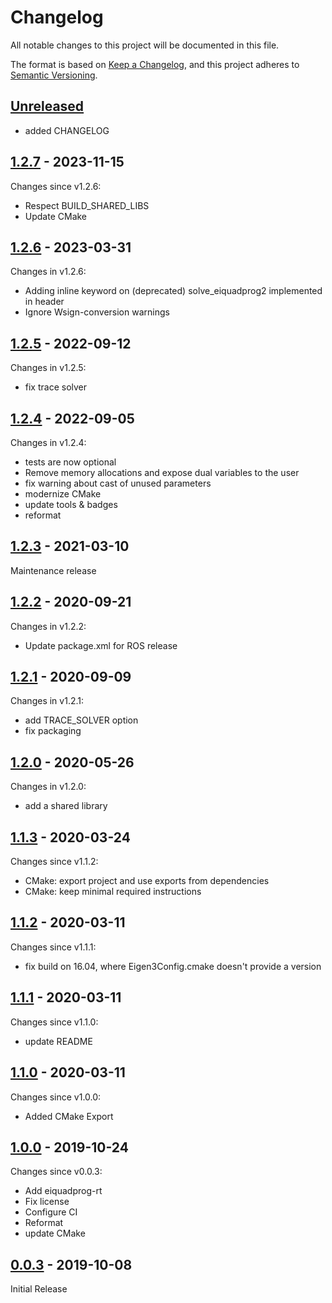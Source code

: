 # Changelog

All notable changes to this project will be documented in this file.

The format is based on [Keep a Changelog](https://keepachangelog.com/en/1.0.0/),
and this project adheres to [Semantic Versioning](https://semver.org/spec/v2.0.0.html).

## [Unreleased]

- added CHANGELOG

## [1.2.7] - 2023-11-15

Changes since v1.2.6:
- Respect BUILD_SHARED_LIBS
- Update CMake

## [1.2.6] - 2023-03-31

Changes in v1.2.6:
- Adding inline keyword on (deprecated) solve_eiquadprog2 implemented in header
- Ignore Wsign-conversion warnings

## [1.2.5] - 2022-09-12

Changes in v1.2.5:
- fix trace solver


## [1.2.4] - 2022-09-05

Changes in v1.2.4:
- tests are now optional
- Remove memory allocations and expose dual variables to the user
- fix warning about cast of unused parameters
- modernize CMake
- update tools & badges
- reformat


## [1.2.3] - 2021-03-10

Maintenance release

## [1.2.2] - 2020-09-21

Changes in v1.2.2:
- Update package.xml for ROS release

## [1.2.1] - 2020-09-09

Changes in v1.2.1:
- add TRACE_SOLVER option
- fix packaging

## [1.2.0] - 2020-05-26

Changes in v1.2.0:
- add a shared library

## [1.1.3] - 2020-03-24

Changes since v1.1.2:
- CMake: export project and use exports from dependencies
- CMake: keep minimal required instructions

## [1.1.2] - 2020-03-11

Changes since v1.1.1:
- fix build on 16.04, where Eigen3Config.cmake doesn't provide a version

## [1.1.1] - 2020-03-11

Changes since v1.1.0:
- update README

## [1.1.0] - 2020-03-11

Changes since v1.0.0:
- Added CMake Export

## [1.0.0] - 2019-10-24

Changes since v0.0.3:
- Add eiquadprog-rt
- Fix license
- Configure CI
- Reformat
- update CMake

## [0.0.3] - 2019-10-08

Initial Release

[unreleased]: https://github.com/olivierlacan/keep-a-changelog/compare/v1.2.7...HEAD
[1.2.7]: https://github.com/stack-of-tasks/eiquadprog/v1.2.6...v1.2.7
[1.2.6]: https://github.com/stack-of-tasks/eiquadprog/v1.2.5...v1.2.6
[1.2.5]: https://github.com/stack-of-tasks/eiquadprog/v1.2.4...v1.2.5
[1.2.4]: https://github.com/stack-of-tasks/eiquadprog/v1.2.3...v1.2.4
[1.2.3]: https://github.com/stack-of-tasks/eiquadprog/v1.2.2...v1.2.3
[1.2.2]: https://github.com/stack-of-tasks/eiquadprog/v1.2.1...v1.2.2
[1.2.1]: https://github.com/stack-of-tasks/eiquadprog/v1.2.0...v1.2.1
[1.2.0]: https://github.com/stack-of-tasks/eiquadprog/v1.1.3...v1.2.0
[1.1.3]: https://github.com/stack-of-tasks/eiquadprog/v1.1.2...v1.1.3
[1.1.2]: https://github.com/stack-of-tasks/eiquadprog/v1.1.1...v1.1.2
[1.1.1]: https://github.com/stack-of-tasks/eiquadprog/v1.1.0...v1.1.1
[1.1.0]: https://github.com/stack-of-tasks/eiquadprog/v1.0.0...v1.1.0
[1.0.0]: https://github.com/stack-of-tasks/eiquadprog/v0.0.3...v1.0.0
[0.0.3]: https://github.com/olivierlacan/keep-a-changelog/releases/tag/v0.0.3
